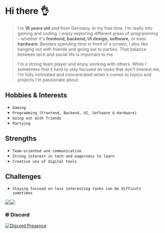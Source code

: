 # Hi there 👌

> I'm **18 years old** and from Germany. In my free time, I'm really into gaming and coding.
> I enjoy exploring different areas of programming – whether it's **frontend, backend, UI design, software,** or even **hardware**.
> Besides spending time in front of a screen,
> I also like hanging out with friends and going out to parties. That balance between tech and social life is important to me.
> 
> I'm a strong team player and enjoy working with others. While I sometimes find it hard to stay focused on tasks that don't interest me,
> I'm fully motivated and concentrated when it comes to topics and projects I'm passionate about.

## Hobbies & Interests
* ```` Gaming ````
* ```` Programming (Frontend, Backend, UI, Software & Hardware) ````
* ```` Going out with friends ````
* ```` Partying ````

## Strengths
* ``` Team-oriented and communicative ```
* ``` Strong interest in tech and eagerness to learn ```
* ``` Creative use of digital tools ```

## Challenges
* ```` Staying focused on less interesting tasks can be difficult sometimes ````

<img src="https://img.shields.io/badge/CLion-000000?style=for-the-badge&logo=clion&logoColor=white" /><img src="https://img.shields.io/badge/Rider-000000?style=for-the-badge&logo=rider&logoColor=white" />    

### 🌐 Discord
[![Discord Presence](https://lanyard.cnrad.dev/api/807192870846595072)](https://discord.com/users/807192870846595072)
